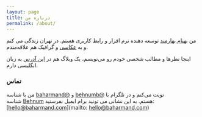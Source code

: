 ```yaml
---
layout: page
title: درباره من
permalink: /about/
---
```


من [بهنام بهارمند](https://baharmand.com) توسعه دهنده نرم افزار و رابط کاربری هستم. در تهران زندگی می کنم و به [عکاسی](http://www.behnum.com/) و گرافیک هم علاقه‌مندم.

اینجا نظرها و مطالب شخصی خودم رو می‌نویسم، یک وبلاگ هم در [این آدرس](https://blog.baharmand.com/) به زبان انگلیسی دارم.

### تماس

من با شناسه [baharmand@](https://twitter.com/baharmand) و [behnumb@](https://twitter.com/behnumb) تویت می‌کنم و در تلگرام با شناسه [Behnum](https://t.me/Behnum) هستم. به این نشانی می تونید برام ایمیل بفرستید: [hello@baharmand.com](mailto: hello@baharmand.com)
